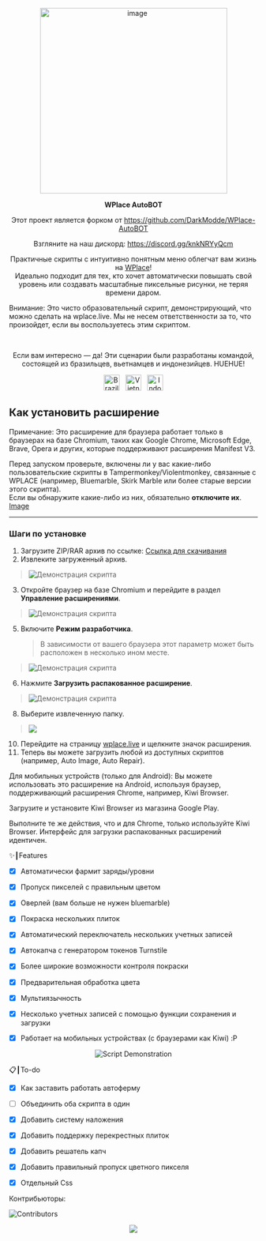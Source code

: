 <p align="center">
<img width="379" height="376" alt="image" src="https://github.com/user-attachments/assets/c14ef2b5-e104-4526-9b17-23cb2abc9efe" />
</p>

<p align="center"><strong>WPlace AutoBOT</strong></p>
<p align="center">
Этот проект является форком от <a href="https://github.com/DarkModde/WPlace-AutoBOT">https://github.com/DarkModde/WPlace-AutoBOT</a>
</p>
<p align="center">
Взгляните на наш дискорд: <a href="https://discord.gg/knkNRYyQcm">https://discord.gg/knkNRYyQcm</a>
</p>
<p align="center">
Практичные скрипты с интуитивно понятным меню облегчат вам жизнь на <a href="https://wplace.live" target="_blank">WPlace</a>!<br>
Идеально подходит для тех, кто хочет автоматически повышать свой уровень или создавать масштабные пиксельные рисунки, не теряя времени даром.
  
Внимание: Это чисто образовательный скрипт, демонстрирующий, что можно сделать на wplace.live. Мы не несем ответственности за то, что произойдет, если вы воспользуетесь этим скриптом.
</p>

<br>

<p align="center">
Если вам интересно — да! Эти сценарии были разработаны командой, состоящей из бразильцев, вьетнамцев и индонезийцев. HUEHUE!</strong></sub>
<p align="center">
<img src="https://cdn.jsdelivr.net/gh/hjnilsson/country-flags/svg/br.svg" alt="Brazil" width="32"/>
&nbsp;
<img src="https://cdn.jsdelivr.net/gh/hjnilsson/country-flags/svg/vn.svg" alt="Vietnam" width="32"/>
&nbsp;
<img src="https://cdn.jsdelivr.net/gh/hjnilsson/country-flags/svg/id.svg" alt="Indonesia" width="32"/>
</p>
</p>

## Как установить расширение

Примечание: Это расширение для браузера работает только в браузерах на базе Chromium, таких как Google Chrome, Microsoft Edge, Brave, Opera и других, которые поддерживают расширения Manifest V3.

Перед запуском проверьте, включены ли у вас какие-либо пользовательские скрипты в Tampermonkey/Violentmonkey, связанные с WPLACE (например, Bluemarble, Skirk Marble или более старые версии этого скрипта).  
Если вы обнаружите какие-либо из них, обязательно **отключите их**.  [Image](https://i.imgur.com/UtZJs3a.png)

---

### Шаги по установке

1. Загрузите ZIP/RAR архив по ссылке: [Ссылка для скачивания](https://github.com/Wplace-AutoBot/WPlace-AutoBOT/releases/tag/Extension)  
2. Извлеките загруженный архив. 
> <img src="https://i.imgur.com/AbJderX.png" alt="Демонстрация скрипта"/>
3. Откройте браузер на базе Chromium и перейдите в раздел **Управление расширениями**. 
> <img src="https://i.imgur.com/yv1Vk7q.png" alt="Демонстрация скрипта"/>
5. Включите **Режим разработчика**.
   > В зависимости от вашего браузера этот параметр может быть расположен в несколько ином месте.
> <img src="https://i.imgur.com/svqktpY.png" alt="Демонстрация скрипта"/>
6. Нажмите **Загрузить распакованное расширение**. 
> <img src="https://i.imgur.com/NhffCJH.png" alt="Демонстрация скрипта"/>
8. Выберите извлеченную папку. 
> <img src="https://i.imgur.com/uXlDbfM.png"/>
10. Перейдите на страницу [wplace.live](https://wplace.live/) и щелкните значок расширения.  
11. Теперь вы можете загрузить любой из доступных скриптов (например, Auto Image, Auto Repair).

Для мобильных устройств (только для Android):
Вы можете использовать это расширение на Android, используя браузер, поддерживающий расширения Chrome, например, Kiwi Browser.

Загрузите и установите Kiwi Browser из магазина Google Play.

Выполните те же действия, что и для Chrome, только используйте Kiwi Browser. Интерфейс для загрузки распакованных расширений идентичен.


✨┃Features
- [x] Автоматически фармит заряды/уровни

- [x] Пропуск пикселей с правильным цветом

- [x] Оверлей (вам больше не нужен bluemarble)

- [x] Покраска нескольких плиток

- [x] Автоматический переключатель нескольких учетных записей

- [x] Автокапча с генератором токенов Turnstile

- [x] Более широкие возможности контроля покраски

- [x] Предварительная обработка цвета

- [x] Мультиязычность

- [x] Несколько учетных записей с помощью функции сохранения и загрузки

- [x] Работает на мобильных устройствах (с браузерами как Kiwi) :P

<p align="center">
<img src="https://i.imgur.com/5QYvb4w.png" alt="Script Demonstration"/>
</p>

📋┃To-do
- [x] Как заставить работать автоферму

- [ ] Объединить оба скрипта в один

- [x] Добавить систему наложения

- [x] Добавить поддержку перекрестных плиток

- [x] Добавить решатель капч

- [x] Добавить правильный пропуск цветного пикселя

- [x] Отдельный Css

Контрибьюторы:

<img src="https://contrib.rocks/image?repo=Wplace-AutoBot/WPlace-AutoBOT" alt="Contributors" />

<p align="center">
<a href="#"><img src="https://komarev.com/ghpvc/?username=WPlace-AutoBOT&style=for-the-badge&label=Views:&color=gray"/></a>
</p>
